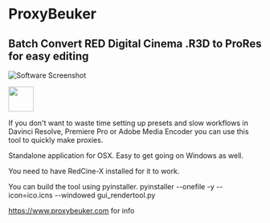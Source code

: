 # ProxyBeuker
## Batch Convert RED Digital Cinema .R3D to ProRes for easy editing

![Software Screenshot]()

<img src="https://i.imgur.com/lu5q0OS.png" width="50" height="50">

If you don't want to waste time setting up presets and slow workflows in Davinci Resolve, Premiere Pro or Adobe Media Encoder you can use this tool to quickly make proxies.

Standalone application for OSX. Easy to get going on Windows as well. 

You need to have RedCine-X installed for it to work. 

You can build the tool using pyinstaller.
pyinstaller --onefile -y --icon=ico.icns --windowed gui_rendertool.py

https://www.proxybeuker.com for info